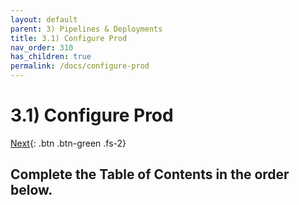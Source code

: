 ```yaml
---
layout: default
parent: 3) Pipelines & Deployments
title: 3.1) Configure Prod
nav_order: 310
has_children: true
permalink: /docs/configure-prod
---
```


# 3.1) Configure Prod

[Next](/lab-aemc-utah/docs/configure-prod-environments){: .btn .btn-green .fs-2}

## Complete the Table of Contents in the order below.
